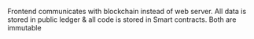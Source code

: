 Frontend communicates with blockchain instead of web server. All data is stored in public ledger & all code is stored in Smart contracts. Both are immutable

